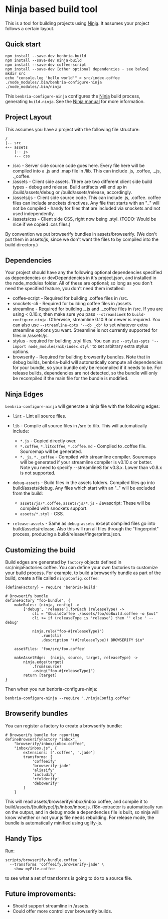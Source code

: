 # Ninja based build tool

This is a tool for building projects using [Ninja](http://martine.github.io/ninja/).  It assumes
your project follows a certain layout.

## Quick start

    npm install --save-dev benbria-build
    npm install --save-dev ninja-build
    npm install --save-dev coffee-script
    npm install --save-dev [other optional dependencies - see below]
    mkdir src
    echo "console.log 'hello world'" > src/index.coffee
    ./node_modules/.bin/benbria-configure-ninja
    ./node_modules/.bin/ninja

This `benbria-configure-ninja` configures the [Ninja](http://martine.github.io/ninja/) build
process, generating `build.ninja`. See the
[Ninja manual](http://martine.github.io/ninja/manual.html) for more information.

## Project Layout

This assumes you have a project with the following file structure:


    /
    |-- src
    +-- assets
        |-- js
        +-- css

  * /src - Server side source code goes here.  Every file here will be compiled into a .js and .map
    file in /lib.  This can include .js, .coffee, ._js, ._coffee.
  * /assets - Client side assets.  There are two different client side build types - debug and
    release.  Build artifacts will end up in /build/assets/debug or /build/assets/release,
    accordingly.
  * /assets/js - Client side source code.  This can include .js, .coffee.  coffee files can
    include snockets directives.  Any file that starts with an "_" will not be compiled - handy
    for files that are included via snockets and not used independently.
  * /assets/css - Client side CSS, right now being .styl. (TODO: Would be nice if
    we copied .css files.)

By convention we put browserify bundles in assets/browserify.  (We don't put them in assets/js,
since we don't want the files to by compiled into the build directory.)

## Dependencies

Your project should have any the following optional dependencies specified as dependencies or
devDependencies in it's project.json, and installed in the node_modules folder.  All of these are
optional; so long as you don't need the specified feature, you don't need them installed:

* coffee-script - Required for building .coffee files in /src.
* snockets-cli - Required for building coffee files in /assets.
* streamline - Required for building ._js and ._coffee files in /src.  If you are
  using < 0.10.x, then make sure you pass `--streamline8` to `build-configure-ninja`. Otherwise,
  streamline 0.10.9 or newer is required.  You can also use `--streamline-opts '--cb _cb'` to set
  whatever extra streamline options you want.  Streamline is not currently supported for files in
  /assets/js.
* stylus - required for building .styl files.  You can use
  `--stylus-opts '--import node_modules/nib/index.styl'` to set arbitrary extra stylus options.
* browserify - Required for building browserify bundles.  Note that in debug builds, benbria-build
  will automatically compute all dependencies for your bundle, so your bundle only be
  recompiled if it needs to be.  For release builds, dependencies are not detected, so the
  bundle will only be recompiled if the main file for the bundle is modified.

## Ninja Edges

`benbria-configure-ninja` will generate a ninja file with the following edges:

* `lint` - Lint all source files.

* `lib` - Compile all source files in /src to /lib.  This will automatically include:
  * `*.js` - Copied directly over.
  * `*.coffee`, `*.litcoffee`, `*.coffee.md` - Compiled to .coffee file.  Sourcemap will be
    generated.
  * `*._js`, `*._coffee` - Compiled with streamline compiler.  Souremaps will be generated if your
    streamline compiler is v0.10.x or better.  Note you need to specify --streamline8 for
    v0.8.x.  Lower than v0.8.x is not supported.

* `debug-assets` - Build files in the assets folders.  Compiled files go into build/assets/debug.
  Any files which start with an "_" will be excluded from the build:

  * `assets/js/*.coffee`, `assets/js/*.js` - Javascript: These will be compiled with snockets support.
  * `assets/*.styl` - CSS.

* `release-assets` - Same as `debug-assets` except compiled files go into build/assets/release.
  Also this will run all files through the "fingerprint" process, producing a
  build/release/fingerprints.json.

## Customizing the build

Build edges are generated by `factory` objects defined in src/ninjaFactories.coffee.  You can
define your own factories to customize your build process.  For example, to build a browserify
bundle as part of the build, create a file called `ninjaConfig.coffee`:

    {defineFactory} = require 'benbria-build'

    # Browserify bundle
    defineFactory "foo-bundle", {
        makeRules: (ninja, config) ->
            ['debug', 'release'].forEach (releaseType) ->
                cli = "$buildCoffee ./assets/foo/doBuild.coffee -o $out"
                cli += if (releaseType is 'release') then '' else ' --debug'

                ninja.rule("foo-#{releaseType}")
                    .run(cli)
                    .description "(#{releaseType}) BROWSERIFY $in"

        assetFiles: 'foo/src/foo.coffee'

        makeAssetEdge:  (ninja, source, target, releaseType) ->
            ninja.edge(target)
                .from(source)
                .using("foo-#{releaseType}")
            return [target]
    }

Then when you run benbria-configure-ninja:

    benbria-configure-ninja --require './ninjaConfig.coffee'

## Browserify bundles

You can register a factory to create a browserify bundle:

    # Browserify bundle for reporting
    defineBrowserifyFactory "inbox",
        "browserify/inbox/inbox.coffee",
        "inbox/inbox.js", {
            extensions: ['.coffee', '.jade']
            transforms: [
                'coffeeify'
                'browserify-jade'
                'aliasify'
                'includify'
                'rfolderify'
                'debowerify'
            ]
        }

This will read assets/browserify/inbox/inbox.coffee, and compile it to
build/assets/[buildtype]/js/inbox/inbox.js.  i18n-extractor is automatically run on the output,
and in debug mode a dependencies file is built, so ninja will know whether or not your js file
needs rebuilding.  For release mode, the bundle is automatically minified using uglify-js.

## Handy Tips

Run:

    scripts/browserify-bundle.coffee \
      --transforms 'coffeeify,browserify-jade' \
      --show myFile.coffee

to see what a set of transforms is going to do to a source file.

## Future improvements:

* Should support streamline in /assets.
* Could offer more control over browserify builds.
